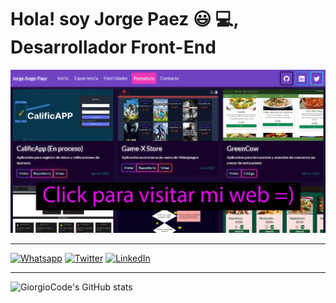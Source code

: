 # Hola! soy Jorge Paez :smiley: :computer:, Desarrollador Front-End

[![Mi web](portfolio.jpg)](https://jorgepaez.vercel.app)

---

[![Whatsapp](https://img.icons8.com/color/96/null/whatsapp--v1.png)](https://api.whatsapp.com/send?phone=5492932540493&text=Me%20interesa%20contactarte%20para...)
[![Twitter](https://img.icons8.com/color/96/null/twitter--v1.png)](https://twitter.com/Giorgio_Code)
[![LinkedIn](https://img.icons8.com/color/96/null/linkedin-circled--v1.png)](https://www.linkedin.com/in/jorge-angel-paez/)

---

![GiorgioCode's GitHub stats](https://github-readme-stats.vercel.app/api?username=GiorgioCode&count_private=true&show_icons=true&theme=synthwave)
